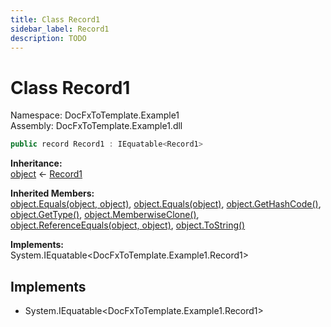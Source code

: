 ```yaml
---
title: Class Record1
sidebar_label: Record1
description: TODO
---
```


# Class Record1
Namespace: DocFxToTemplate.Example1   
Assembly: DocFxToTemplate.Example1.dll
    
   

```csharp title="T:\Projekty\DocFxToTemplate\src\example\DocFxToTemplate.Example1\Record1.cs#2" 
public record Record1 : IEquatable<Record1>
```

**Inheritance:**   
[object](https://learn.microsoft.com/dotnet/api/system.object) &lt;- 
[Record1](../DocFxToTemplate.Example1/Record1)   

**Inherited Members:**   
[object.Equals(object, object)](https://learn.microsoft.com/dotnet/api/system.object.equals#system-object-equals(system-object-system-object)), [object.Equals(object)](https://learn.microsoft.com/dotnet/api/system.object.equals#system-object-equals(system-object)), [object.GetHashCode()](https://learn.microsoft.com/dotnet/api/system.object.gethashcode), [object.GetType()](https://learn.microsoft.com/dotnet/api/system.object.gettype), [object.MemberwiseClone()](https://learn.microsoft.com/dotnet/api/system.object.memberwiseclone), [object.ReferenceEquals(object, object)](https://learn.microsoft.com/dotnet/api/system.object.referenceequals), [object.ToString()](https://learn.microsoft.com/dotnet/api/system.object.tostring)   

**Implements:**   
System.IEquatable\<DocFxToTemplate.Example1.Record1\>   

   

   

   

   

## Implements
* System.IEquatable\<DocFxToTemplate.Example1.Record1\>
   

   